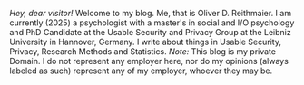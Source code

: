 *Hey, dear visitor!*
Welcome to my blog. Me, that is Oliver D. Reithmaier. I am currently (2025) a psychologist with a master's in social and I/O psychology and PhD Candidate at the Usable Security and Privacy Group at the Leibniz University in Hannover, Germany. I write about things in Usable Security, Privacy, Research Methods and Statistics.
_Note:_ This blog is my private Domain. I do not represent any employer here, nor do my opinions (always labeled as such) represent any of my employer, whoever they may be.
